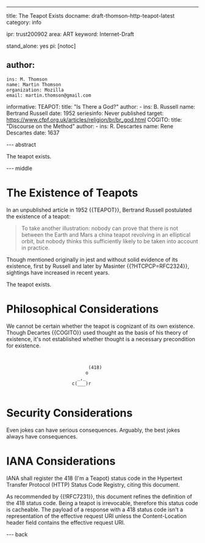 ---
title: The Teapot Exists
docname: draft-thomson-http-teapot-latest
category: info

ipr: trust200902
area: ART
keyword: Internet-Draft

stand_alone: yes
pi: [notoc]

author:
 -
    ins: M. Thomson
    name: Martin Thomson
    organization: Mozilla
    email: martin.thomson@gmail.com

informative:
  TEAPOT:
    title: "Is There a God?"
    author:
      -
        ins: B. Russell
        name: Bertrand Russell
    date: 1952
    seriesinfo: Never published
    target: https://www.cfpf.org.uk/articles/religion/br/br_god.html
  COGITO:
    title: "Discourse on the Method"
    author:
      -
        ins: R. Descartes
        name: Rene Descartes
    date: 1637


--- abstract

The teapot exists.

--- middle

# The Existence of Teapots

In an unpublished article in 1952 {{TEAPOT}}, Bertrand Russell postulated the
existence of a teapot:

> To take another illustration: nobody can prove that there is
  not between the Earth and Mars a china teapot revolving in an
  elliptical orbit, but nobody thinks this sufficiently likely to
  be taken into account in practice.

Though mentioned originally in jest and without solid evidence of its existence,
first by Russell and later by Masinter {{?HTCPCP=RFC2324}}, sightings have
increased in recent years.

The teapot exists.


# Philosophical Considerations

We cannot be certain whether the teapot is cognizant of its own existence.
Though Decartes {{COGITO}} used thought as the basis of his theory of existence,
it's not established whether thought is a necessary precondition for existence.

~~~


                              (418)
                             o
                          _,_
                        c(___)r


~~~


# Security Considerations

Even jokes can have serious consequences.  Arguably, the best jokes always have
consequences.


# IANA Considerations

IANA shall register the 418 (I'm a Teapot) status code in the Hypertext Transfer
Protocol (HTTP) Status Code Registry, citing this document.

As recommended by {{!RFC7231}}, this document refines the definition of the 418
status code.  Being a teapot is irrevocable, therefore this status code is
cacheable.  The payload of a response with a 418 status code isn't a
representation of the effective request URI unless the Content-Location header
field contains the effective request URI.

--- back
